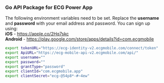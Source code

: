 ### Go API Package for ECG Power App
The following environment variables need to be set. Replace the **username** and **password** with your email address and password. You can sign up using:<br/>
**iOS** - https://apple.co/2Hq7skc <br/>
**Android** - https://play.google.com/store/apps/details?id=com.ecgmobile

```bash
export tokenURL="https://ecg-identity-v2.ecgmobile.com/connect/token"
export ApiURL="https://ecg-mobile-api-v2.ecgmobile.com/api/"
export username=""
export password=""
export grantType="password"
export clientId="com.ecgmobile.app"
export clientSecret="ecg-@54p8*-#~4ew"
```

